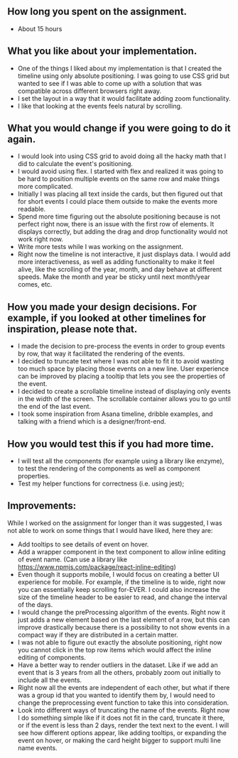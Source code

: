 ## How long you spent on the assignment.
- About 15 hours
## What you like about your implementation.
- One of the things I liked about my implementation is that I created the timeline using only absolute positioning. I was going to use CSS grid but wanted to see if I was able to come up with a solution that was compatible across different browsers right away.
- I set the layout in a way that it would facilitate adding zoom functionality.
- I like that looking at the events feels natural by scrolling.

## What you would change if you were going to do it again.
- I would look into using CSS grid to avoid doing all the hacky math that I did to calculate the event's positioning.
- I would avoid using flex. I started with flex and realized it was going to be hard to position multiple events on the same row and make things more complicated.
- Initially I was placing all text inside the cards, but then figured out that for short events I could place them outside to make the events more readable.
- Spend more time figuring out the absolute positioning because is not perfect right now, there is an issue with the first row of elements. It displays correctly, but adding the drag and drop functionality would not work right now.
- Write more tests while I was working on the assignment.
- Right now the timeline is not interactive, it just displays data. I would add more interactiveness, as well as adding functionality to make it feel alive, like the scrolling of the year, month, and day behave at different speeds. Make the month and year be sticky until next month/year comes, etc.
## How you made your design decisions. For example, if you looked at other timelines for inspiration, please note that.
- I made the decision to pre-process the events in order to group events by row, that way it facilitated the rendering of the events.
- I decided to truncate text where I was not able to fit it to avoid wasting too much space by placing those events on a new line. User experience can be improved by placing a tooltip that lets you see the properties of the event.
- I decided to create a scrollable timeline instead of displaying only events in the width of the screen. The scrollable container allows you to go until the end of the last event.
- I took some inspiration from Asana timeline, dribble examples, and talking with a friend which is a designer/front-end.
## How you would test this if you had more time.
- I will test all the components (for example using a library like enzyme), to test the rendering of the components as well as component properties.
- Test my helper functions for correctness (i.e. using jest);

## Improvements:
While I worked on the assignment for longer than it was suggested, I was not able to work on some things that I would have liked, here they are:
- Add tooltips to see details of event on hover.
- Add a wrapper component in the text component to allow inline editing of event name. (Can use a library like https://www.npmjs.com/package/react-inline-editing)
- Even though it supports mobile, I would focus on creating a better UI experience for mobile. For example, if the timeline is to wide, right now you can essentially keep scrolling for-EVER. I could also increase the size of the timeline header to be easier to read, and change the interval of the days.
- I would change the preProcessing algorithm of the events. Right now it just adds a new element based on the last element of a row, but this can improve drastically because there is a possibility to not show events in a compact way if they are distributed in a certain matter.
- I was not able to figure out exactly the absolute positioning, right now you cannot click in the top row items which would affect the inline editing of components.
- Have a better way to render outliers in the dataset. Like if we add an event that is 3 years from all the others, probably zoom out initially to include all the events.
- Right now all the events are independent of each other, but what if there was a group id that you wanted to identify them by, I would need to change the preprocessing event function to take this into consideration.
- Look into different ways of truncating the name of the events. Right now I do something simple like if it does not fit in the card, truncate it there, or if the event is less than 2 days, render the text next to the event. I will see how different options appear, like adding tooltips, or expanding the event on hover, or making the card height bigger to support multi line name events.
